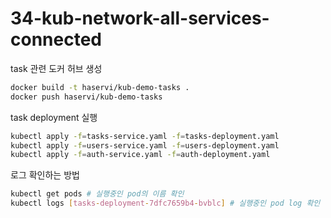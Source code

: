# 34-kub-network-all-services-connected

task 관련 도커 허브 생성

``` bash
docker build -t haservi/kub-demo-tasks .
docker push haservi/kub-demo-tasks
```

task deployment 실행

``` bash
kubectl apply -f=tasks-service.yaml -f=tasks-deployment.yaml
kubectl apply -f=users-service.yaml -f=users-deployment.yaml
kubectl apply -f=auth-service.yaml -f=auth-deployment.yaml
```

로그 확인하는 방법

``` bash
kubectl get pods # 실행중인 pod의 이름 확인
kubectl logs [tasks-deployment-7dfc7659b4-bvblc] # 실행중인 pod log 확인
```
